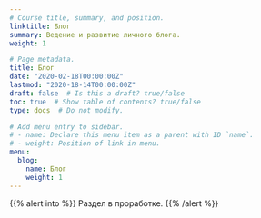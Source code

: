 ```yaml
---
# Course title, summary, and position.
linktitle: Блог
summary: Ведение и развитие личного блога.
weight: 1

# Page metadata.
title: Блог
date: "2020-02-18T00:00:00Z"
lastmod: "2020-18-14T00:00:00Z"
draft: false  # Is this a draft? true/false
toc: true  # Show table of contents? true/false
type: docs  # Do not modify.

# Add menu entry to sidebar.
# - name: Declare this menu item as a parent with ID `name`.
# - weight: Position of link in menu.
menu:
  blog:
    name: Блог
    weight: 1
---
```


{{% alert into %}}
Раздел в проработке.
{{% /alert %}}